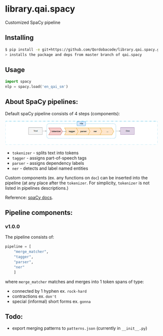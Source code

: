 # library.qai.spacy
Customized SpaCy pipeline

## Installing
```sh
$ pip install -e git+https://github.com/Qordobacode/library.qai.spacy.git@master#egg=en_qai_sm
> installs the package and deps from master branch of qai.spacy
```
## Usage
```python
import spacy
nlp = spacy.load('en_qai_sm')
```
## About SpaCy pipelines:

Default spaCy pipeline consists of 4 steps (components):

![spaCy pipeline](img/pipeline.png)

- `tokenizer` - splits text into tokens
- `tagger` - assigns part-of-speech tags
- `parser` - assigns dependency labels
- `ner` - detects and label named entities

Custom components (ex. any functions on `doc`) can be inserted into the pipeline (at any place after the `tokenizer`. For simplicity, `tokenizer` is not listed in pipelines descriptions.)

Reference: [spaCy docs](https://spacy.io/usage/processing-pipelines).

## Pipeline components:

### v1.0.0

The pipeline consists of:
```python
pipeline = [
    "merge_matcher",
    "tagger",
    "parser",
    "ner"
    ]
```
where ```merge_matcher``` matches and merges into 1 token spans of type:
- connected by 1 hyphen ex.  ```rock-hard```
- contractions ex. ```don't```
- special (informal) short forms ex. ```gonna```

## Todo:
- export merging patterns to ```patterns.json``` (currently in ```__init__.py```)
